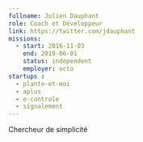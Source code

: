 ```yaml
---
fullname: Julien Dauphant
role: Coach et Développeur
link: https://twitter.com/jdauphant
missions:
  - start: 2016-11-03
    end: 2019-06-01
    status: independent
    employer: octo
startups :
  - plante-et-moi
  - aplus
  - e-controle
  - signalement
---
```


Chercheur de simplicité
